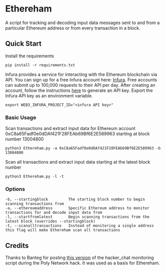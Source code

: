 # Ethereham
A script for tracking and decoding input data messages sent to and from a particular Ethereum address or from every transaction in a block.


## Quick Start
Install the requirements

```pip install -r requirements.txt```

Infura provides a service for interacting with the Ethereum blockchain via API. You can sign up for a free Infura account here: [Infura](https://infura.io/). Free accounts can submit up to 100,000 requests to their API per day. After creating an account, follow the instructions [here](https://ethereumico.io/knowledge-base/infura-api-key-guide/) to generate an API key. Export the Infura API key as an environment variable.

```export WEB3_INFURA_PROJECT_ID="<infura API key>"```

### Basic Usage
Scan transactions and extract input data for Ethereum account 0xC8a65Fadf0e0dDAf421F28FEAb69Bf6E2E589963 starting at block number 13004800
```
python3 Ethereham.py -a 0xC8a65Fadf0e0dDAf421F28FEAb69Bf6E2E589963 -b 13004800
```
Scan all transactions and extract input data starting at the latest block number
```
python3 Ethereham.py -l -t
```

### Options
```
-b, --startingblock         The starting block number to begin scanning transactions from
-a, --ethereumaddress       Specific Ethereum address to monitor transactions for and decode input data from
-l, --startfromlatest       Begin scanning transactions from the latest block (overrides --startingblock)
-t, --scanalltransactions   Instead of monitoring a single address this flag will make Ethereham scan all transactions

```

## Credits
Thanks to Banteg for posting [this version](https://gist.github.com/banteg/bc9a6d5594fac27fa1d9342421fa570d) of the hacker_chat monitoring script during the Poly Network hack. It was used as a basis for Ethereham.

